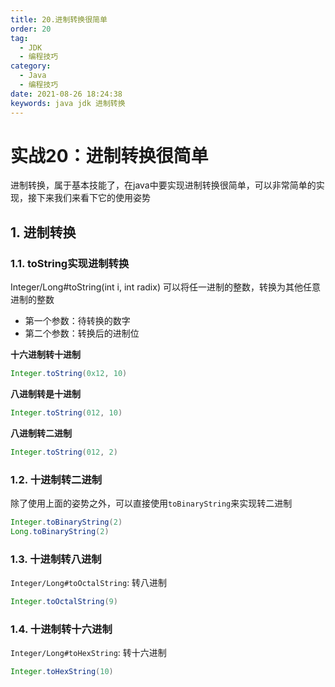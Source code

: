 ```yaml
---
title: 20.进制转换很简单
order: 20
tag:
  - JDK
  - 编程技巧
category:
  - Java
  - 编程技巧
date: 2021-08-26 18:24:38
keywords: java jdk 进制转换
---
```


# 实战20：进制转换很简单

进制转换，属于基本技能了，在java中要实现进制转换很简单，可以非常简单的实现，接下来我们来看下它的使用姿势

<!-- more -->

## 1. 进制转换

### 1.1. toString实现进制转换

Integer/Long#toString(int i, int radix) 可以将任一进制的整数，转换为其他任意进制的整数

- 第一个参数：待转换的数字
- 第二个参数：转换后的进制位

**十六进制转十进制**

```java
Integer.toString(0x12, 10)
```

**八进制转是十进制**

```java
Integer.toString(012, 10)
```

**八进制转二进制**

```java
Integer.toString(012, 2)
```

### 1.2. 十进制转二进制

除了使用上面的姿势之外，可以直接使用`toBinaryString`来实现转二进制

```java
Integer.toBinaryString(2)
Long.toBinaryString(2)
```

### 1.3. 十进制转八进制

`Integer/Long#toOctalString`: 转八进制

```java
Integer.toOctalString(9)
```

### 1.4. 十进制转十六进制

`Integer/Long#toHexString`: 转十六进制

```java
Integer.toHexString(10)
```



